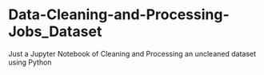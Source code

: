 # Data-Cleaning-and-Processing-Jobs_Dataset
Just a Jupyter Notebook of Cleaning and Processing an uncleaned dataset using Python

